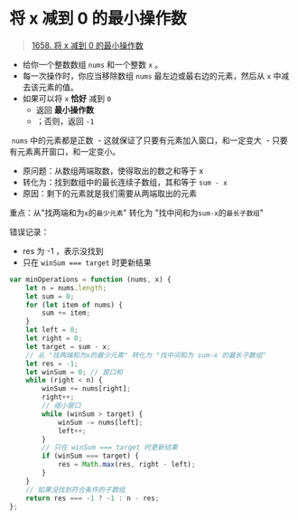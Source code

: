 
# 将 x 减到 0 的最小操作数


> [1658. 将 x 减到 0 的最小操作数](https://leetcode.cn/problems/minimum-operations-to-reduce-x-to-zero/)


- 给你一个整数数组 `nums` 和一个整数 `x` 。
- 每一次操作时，你应当移除数组 `nums` 最左边或最右边的元素，然后从 `x` 中减去该元素的值。
- 如果可以将 `x` **恰好** 减到 `0` 
	- 返回 **最小操作数** 
	- ；否则，返回 `-1` 


 `nums` 中的元素都是正数
 - 这就保证了只要有元素加入窗口，和一定变大
 - 只要有元素离开窗口，和一定变小。



- 原问题：从数组两端取数，使得取出的数之和等于 x
- 转化为：找到数组中的最长连续子数组，其和等于 `sum - x`
- 原因：剩下的元素就是我们需要从两端取出的元素


重点：从"找两端和为`x`的`最少元素`" 转化为 "找中间和为`sum-x`的`最长子数组`"


错误记录：
- res 为 -1 ，表示没找到
- 只在 `winSum === target` 时更新结果

```javascript hl:11,21
var minOperations = function (nums, x) {
    let n = nums.length;
    let sum = 0;
    for (let item of nums) {
        sum += item;
    }
    let left = 0;
    let right = 0;
    let target = sum - x;
    // 从 "找两端和为x的最少元素" 转化为 "找中间和为 sum-x 的最长子数组"
    let res = -1;
    let winSum = 0; // 窗口和
    while (right < n) {
        winSum += nums[right];
        right++;
        // 缩小窗口
        while (winSum > target) {
            winSum -= nums[left];
            left++;
        }
        // 只在 winSum === target 时更新结果
        if (winSum === target) {
            res = Math.max(res, right - left);
        }
    }
    // 如果没找到符合条件的子数组
    return res === -1 ? -1 : n - res;
};

```